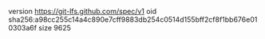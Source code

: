 version https://git-lfs.github.com/spec/v1
oid sha256:a98cc255c14a4c890e7cff9883db254c0514d155bff2cf8f1bb676e010303a6f
size 9625
